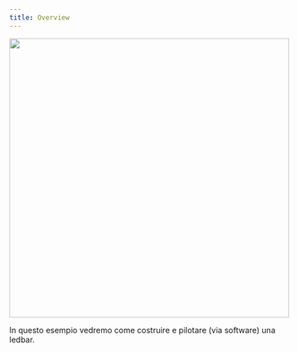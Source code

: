 ```yaml
---
title: Overview
---
```

<img src="http://projects.ebmstore.it/images/ledbar/3.jpg" alt="" style="width: 500px;"/>

In questo esempio vedremo come costruire e pilotare (via software) una ledbar.